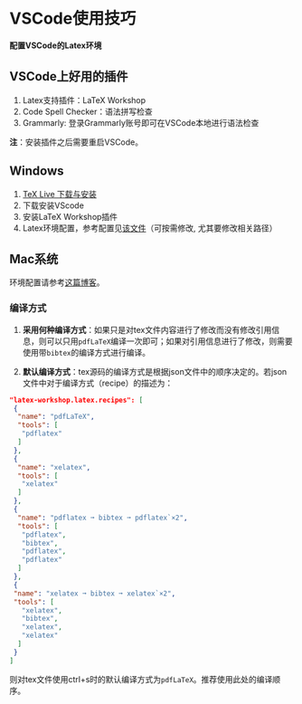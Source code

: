# VSCode使用技巧

**配置VSCode的Latex环境**

## VSCode上好用的插件
1. Latex支持插件：LaTeX Workshop
2. Code Spell Checker：语法拼写检查
3. Grammarly: 登录Grammarly账号即可在VSCode本地进行语法检查

**注**：安装插件之后需要重启VSCode。

## Windows
1. [TeX Live 下载与安装](https://tug.org/texlive/acquire-iso.html)
2. 下载安装VScode
3. 安装LaTeX Workshop插件
4. Latex环境配置，参考配置见[该文件](../materials/LaTeX_ENV.md)（可按需修改, 尤其要修改相关路径）



## Mac系统
环境配置请参考[这篇博客](https://mathjiajia.github.io/vscode-and-latex/#step-1-download--install-tex-live)。

### 编译方式
1. **采用何种编译方式**：如果只是对tex文件内容进行了修改而没有修改引用信息，则可以只用```pdfLaTeX```编译一次即可；如果对引用信息进行了修改，则需要使用带```bibtex```的编译方式进行编译。

2. **默认编译方式**：tex源码的编译方式是根据json文件中的顺序决定的。若json文件中对于编译方式（recipe）的描述为：

```json
"latex-workshop.latex.recipes": [
 {
  "name": "pdfLaTeX",
  "tools": [
   "pdflatex"
  ]
 },
 {
  "name": "xelatex",
  "tools": [
   "xelatex"
  ]
 },
 {
  "name": "pdflatex ➞ bibtex ➞ pdflatex`×2",
  "tools": [
   "pdflatex",
   "bibtex",
   "pdflatex",
   "pdflatex"
  ]
 },
 {
 "name": "xelatex ➞ bibtex ➞ xelatex`×2",
 "tools": [
   "xelatex",
   "bibtex",
   "xelatex",
   "xelatex"
  ]
 }
]
```
则对tex文件使用ctrl+s时的默认编译方式为```pdfLaTeX```。推荐使用此处的编译顺序。
